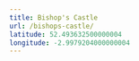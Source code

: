 ```yaml
---
title: Bishop's Castle
url: /bishops-castle/
latitude: 52.493632500000004
longitude: -2.9979204000000004
---
```


